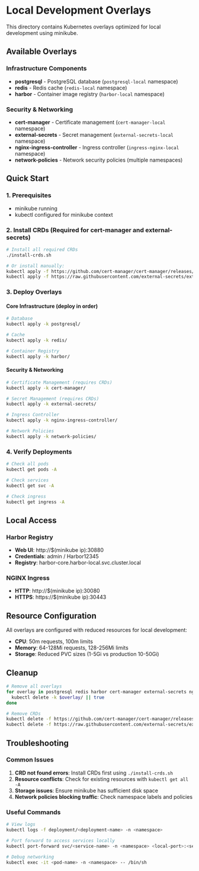 # Local Development Overlays

This directory contains Kubernetes overlays optimized for local development using minikube.

## Available Overlays

### Infrastructure Components
- **postgresql** - PostgreSQL database (`postgresql-local` namespace)
- **redis** - Redis cache (`redis-local` namespace)
- **harbor** - Container image registry (`harbor-local` namespace)

### Security & Networking
- **cert-manager** - Certificate management (`cert-manager-local` namespace)
- **external-secrets** - Secret management (`external-secrets-local` namespace)
- **nginx-ingress-controller** - Ingress controller (`ingress-nginx-local` namespace)
- **network-policies** - Network security policies (multiple namespaces)

## Quick Start

### 1. Prerequisites
- minikube running
- kubectl configured for minikube context

### 2. Install CRDs (Required for cert-manager and external-secrets)
```bash
# Install all required CRDs
./install-crds.sh

# Or install manually:
kubectl apply -f https://github.com/cert-manager/cert-manager/releases/download/v1.13.1/cert-manager.crds.yaml
kubectl apply -f https://raw.githubusercontent.com/external-secrets/external-secrets/main/deploy/crds/bundle.yaml
```

### 3. Deploy Overlays

#### Core Infrastructure (deploy in order)
```bash
# Database
kubectl apply -k postgresql/

# Cache
kubectl apply -k redis/

# Container Registry
kubectl apply -k harbor/
```

#### Security & Networking
```bash
# Certificate Management (requires CRDs)
kubectl apply -k cert-manager/

# Secret Management (requires CRDs)
kubectl apply -k external-secrets/

# Ingress Controller
kubectl apply -k nginx-ingress-controller/

# Network Policies
kubectl apply -k network-policies/
```

### 4. Verify Deployments
```bash
# Check all pods
kubectl get pods -A

# Check services
kubectl get svc -A

# Check ingress
kubectl get ingress -A
```

## Local Access

### Harbor Registry
- **Web UI**: http://$(minikube ip):30880
- **Credentials**: admin / Harbor12345
- **Registry**: harbor-core.harbor-local.svc.cluster.local

### NGINX Ingress
- **HTTP**: http://$(minikube ip):30080
- **HTTPS**: https://$(minikube ip):30443

## Resource Configuration

All overlays are configured with reduced resources for local development:
- **CPU**: 50m requests, 100m limits
- **Memory**: 64-128Mi requests, 128-256Mi limits
- **Storage**: Reduced PVC sizes (1-5Gi vs production 10-50Gi)

## Cleanup

```bash
# Remove all overlays
for overlay in postgresql redis harbor cert-manager external-secrets nginx-ingress-controller network-policies; do
  kubectl delete -k $overlay/ || true
done

# Remove CRDs
kubectl delete -f https://github.com/cert-manager/cert-manager/releases/download/v1.13.1/cert-manager.crds.yaml
kubectl delete -f https://raw.githubusercontent.com/external-secrets/external-secrets/main/deploy/crds/bundle.yaml
```

## Troubleshooting

### Common Issues

1. **CRD not found errors**: Install CRDs first using `./install-crds.sh`
2. **Resource conflicts**: Check for existing resources with `kubectl get all -A`
3. **Storage issues**: Ensure minikube has sufficient disk space
4. **Network policies blocking traffic**: Check namespace labels and policies

### Useful Commands

```bash
# View logs
kubectl logs -f deployment/<deployment-name> -n <namespace>

# Port forward to access services locally
kubectl port-forward svc/<service-name> -n <namespace> <local-port>:<service-port>

# Debug networking
kubectl exec -it <pod-name> -n <namespace> -- /bin/sh
```
